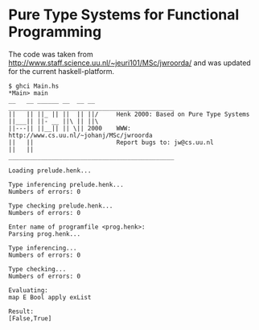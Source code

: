 # Pure Type Systems for Functional Programming

The code was taken from http://www.staff.science.uu.nl/~jeuri101/MSc/jwroorda/ and was updated for the current haskell-platform.

```
$ ghci Main.hs
*Main> main
__   __ ______ __  __ __      ______________________________________________
||   || ||_ || ||  || ||/     Henk 2000: Based on Pure Type Systems     
||___|| ||- __ ||\ || ||\                                               
||---|| ||__|| || \|| 2000    WWW: http://www.cs.uu.nl/~johanj/MSc/jwroorda
||   ||                       Report bugs to: jw@cs.uu.nl                
||   ||                       ______________________________________________

Loading prelude.henk...

Type inferencing prelude.henk...
Numbers of errors: 0

Type checking prelude.henk...
Numbers of errors: 0

Enter name of programfile <prog.henk>:
Parsing prog.henk...

Type inferencing...
Numbers of errors: 0

Type checking...
Numbers of errors: 0

Evaluating:
map E Bool apply exList

Result:
[False,True]

```
